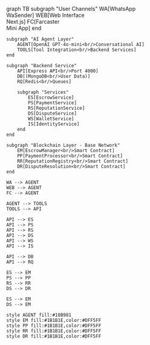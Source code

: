 graph TB
    subgraph "User Channels"
        WA[WhatsApp<br/>WaSender]
        WEB[Web Interface<br/>Next.js]
        FC[Farcaster<br/>Mini App]
    end

    subgraph "AI Agent Layer"
        AGENT[OpenAI GPT-4o-mini<br/>Conversational AI]
        TOOLS[Tool Integration<br/>Backend Services]
    end

    subgraph "Backend Service"
        API[Express API<br/>Port 4000]
        DB[(MongoDB<br/>User Data)]
        RQ[Redis<br/>Queues]
        
        subgraph "Services"
            ES[EscrowService]
            PS[PaymentService]
            RS[ReputationService]
            DS[DisputeService]
            WS[WalletService]
            IS[IdentityService]
        end
    end

    subgraph "Blockchain Layer - Base Network"
        EM[EscrowManager<br/>Smart Contract]
        PP[PaymentProcessor<br/>Smart Contract]
        RR[ReputationRegistry<br/>Smart Contract]
        DR[DisputeResolution<br/>Smart Contract]
    end

    WA --> AGENT
    WEB --> AGENT
    FC --> AGENT

    AGENT --> TOOLS
    TOOLS --> API

    API --> ES
    API --> PS
    API --> RS
    API --> DS
    API --> WS
    API --> IS
    
    API --> DB
    API --> RQ

    ES --> EM
    PS --> PP
    RS --> RR
    DS --> DR

    ES --> EM
    DS --> EM

    style AGENT fill:#10B981
    style EM fill:#1B1B1E,color:#DFF5FF
    style PP fill:#1B1B1E,color:#DFF5FF
    style RR fill:#1B1B1E,color:#DFF5FF
    style DR fill:#1B1B1E,color:#DFF5FF

